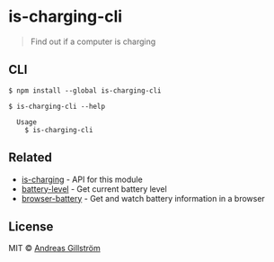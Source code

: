 # is-charging-cli

> Find out if a computer is charging


## CLI

```
$ npm install --global is-charging-cli
```

```
$ is-charging-cli --help

  Usage
    $ is-charging-cli
```


## Related

* [is-charging](https://github.com/gillstrom/is-charging) - API for this module
* [battery-level](https://github.com/gillstrom/battery-level) - Get current battery level
* [browser-battery](https://github.com/gillstrom/browser-battery) - Get and watch battery information in a browser


## License

MIT © [Andreas Gillström](http://github.com/gillstrom)
